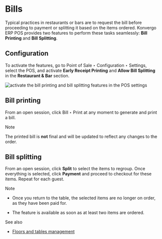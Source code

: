 # Bills

Typical practices in restaurants or bars are to request the bill before
proceeding to payment or splitting it based on the items ordered. Konvergo ERP POS
provides two features to perform these tasks seamlessly: **Bill Printing** and
**Bill Splitting**.

## Configuration

To activate the features, go to Point of Sale ‣ Configuration ‣ Settings,
select the POS, and activate **Early Receipt Printing** and **Allow Bill
Splitting** in the **Restaurant & Bar** section.

![activate the bill printing and bill splitting features in the POS
settings](../../../../_images/settings2.png)

## Bill printing

From an open session, click Bill ‣ Print at any moment to generate and print a
bill.

<div class="alert alert-primary">
<p class="alert-title">
Note</p><p>The printed bill is <b>not</b> final and will be updated to reflect any changes to the order.</p>
</div>

## Bill splitting

From an open session, click **Split** to select the items to regroup. Once
everything is selected, click **Payment** and proceed to checkout for these
items. Repeat for each guest.

<div class="alert alert-primary">
<p class="alert-title">
Note</p><ul>
<li><p>Once you return to the table, the selected items are no longer on order, as they have been paid
for.</p></li>
<li><p>The feature is available as soon as at least two items are ordered.</p></li>
</ul>
</div> <div class="alert alert-secondary">
<p class="alert-title">
See also</p><ul>
<li><p><a href="floors_tables">Floors and tables management</a></p></li>
</ul>
</div>

